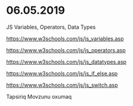 # 06.05.2019

JS Variables, Operators, Data Types

https://www.w3schools.com/js/js_variables.asp

https://www.w3schools.com/js/js_operators.asp

https://www.w3schools.com/js/js_datatypes.asp

https://www.w3schools.com/js/js_if_else.asp

https://www.w3schools.com/js/js_switch.asp



Tapsiriq
Movzunu oxumaq

